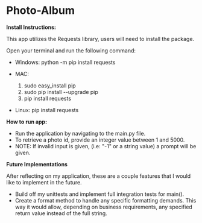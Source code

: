 # Photo-Album

**Install Instructions:**

This app utilizes the Requests library, users will need to install the package. 

 Open your terminal and run the following command:
- Windows: python -m pip install requests

- MAC: 
  1) sudo easy_install pip
  2) sudo pip install --upgrade pip 
  3) pip install requests
  
- Linux: pip install requests

**How to run app:**
* Run the application by navigating to the main.py file.
* To retrieve a photo id, provide an integer value between 1 and 5000.
* NOTE: If invalid input is given, (i.e: "-1" or a string value) a prompt will be given.


**Future Implementations**

After reflecting on my application, these are a couple features that I would like to implement in the future.
* Build off my unittests and implement full integration tests for main().
* Create a format method to handle any specific formatting demands. This way it would allow, depending on business requirements, any specified return value instead of the full string.
